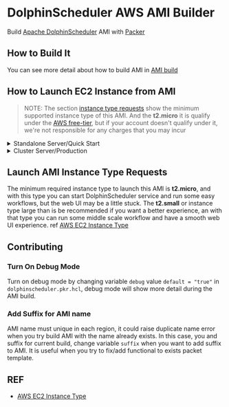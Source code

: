 # DolphinScheduler AWS AMI Builder

Build [Apache DolphinScheduler](https://github.com/apache/dolphinscheduler) AMI with [Packer](https://learn.hashicorp.com/packer)

## How to Build It

You can see more detail about how to build AMI in [AMI build](../../../README.md#how-to-build-with-packer)

## How to Launch EC2 Instance from AMI

> NOTE: The section [instance type requests](#launch-ami-instance-type-requests) show the minimum supported instance type of this AMI. And the **t2.micro** it is qualify under the [AWS free-tier][2], but if your account doesn't qualify under it, we're not responsible for any charges that you may incur

<details><summary>Standalone Server/Quick Start</summary> <p>

### Standalone Server

#### Add New Security Group for Standalone

Go to `EC2 -> Network & Security -> Security Groups -> Create Security Group` to create new security group, you should add then following points to **Inbound rules** for this security group:

* 22: default ssh point
* 12345: DolphinScheduler's web UI point

![standalone-secutiry-group](../../../asserts/aws/ami/dolphinscheduler/standalone-secutiry-group.jpg)

#### Launch Single EC2 Instance

<!-- TODO we should try to start with aws cli tool -->
Currently, you have to build this AMI by yourself and then launch new EC2 instance from `EC2 -> Images -> AMIs` sidebar path, select the AMI you builded and then click `Launch instance from AMI` bottom. In `EC2 ->  Instances -> Launch an instance` page,
you should choose the exist which you created in [New Security Group for Standalone](#add-new-security-group-for-standalone) section, it can be find in `Network settings -> Select existing security group -> Select security group`. At last launch a single instance.

#### What Should I Do After EC2 Instance Launch

After launch, you can login DolphinScheduler service with **admin/dolphinscheduler123** as default username/password via instance's **[Public-IPv4-address]:12345/dolphinscheduler/ui** or **[Public-IPv4-DNS]:12345/dolphinscheduler/ui**.
For about how to use DolphinScheduler you view detail in [functions of DolphinScheduler](https://dolphinscheduler.apache.org/en-us/docs/dev/user_doc/guide/homepage.html).

</p></details>

<details><summary>Cluster Server/Production</summary> <p>

### Cluster Server

#### Add New Key Pairs for Cluster

In the next step we will use ssh connect to existing EC2 instances, and currently our `cluster.sh` script only support one single key pair. So we need to create a new one and then use it when [launch instances](#launch-multiple-ec2-instances).
Go to `EC2 -> Network & Security -> Key Pairs -> Create Key Pair`. **Keep it carefully, otherwise you can not login you instance**

#### Add New Security Group for Cluster

Go to `EC2 -> Network & Security -> Security Groups -> Create Security Group` to create new security group, you should add then following points to **Inbound rules** for this security group:

* 22: default ssh point
* 2181: Zookeeper connect point
* 5432: Postgresql connect point
* 1234: DolphinScheduler's MasterServer point
* 5678: DolphinScheduler's WorkerServer point
* 12345: DolphinScheduler's web UI point

![cluster-secutiry-group](../../../asserts/aws/ami/dolphinscheduler/cluster-secutiry-group.jpg)

#### Launch Multiple EC2 Instances

<!-- TODO we should try to start with aws cli tool -->
Currently, you have to build this AMI by yourself and then launch new EC2 instance from `EC2 -> Images -> AMIs` sidebar path, select the AMI you builded and then click `Launch instance from AMI` bottom, In `EC2 ->  Instances -> Launch an instance` page,
you should choose the exist key pair which you created in [new key pair for cluster](#add-new-key-pairs-for-cluster) section, it can be find in `Key pair -> Select key pair`. Also you should choose the exist security group which you created in
[new security group for cluster](#add-new-security-group-for-cluster) section, it can be find in `Network settings -> Select existing security group -> Select security group`. At last, launch multiple instances base on your cluster number(in this tutorial
we using 8 instance to create cluster), from `Number of instances` input box in `Summary` plane.

#### Get cluster.sh and cluster_env.sh Script

If you already clone this project, you should go to directory `packer_tmpl/aws/ami/dolphinscheduler/bin`, and you can see two script named `cluster.sh` and `cluster_env.sh`. And if you not clone this repository from GitHub, you can get those two script by
following command

```sh
wget https://raw.githubusercontent.com/WhaleOps/packer_tmpl/main/aws/ami/dolphinscheduler/bin/cluster.sh
wget https://raw.githubusercontent.com/WhaleOps/packer_tmpl/main/aws/ami/dolphinscheduler/bin/cluster_env.sh
```

> NOTE: If your network can not connect to GitHub, above command will failed with error log like `Connecting to raw.githubusercontent.com (raw.githubusercontent.com)|0.0.0.0|:443... failed: Connection refused.`. You should find out a method to make your
> network can connect to host `raw.githubusercontent.com` or download these two script from GitHub website.

#### Modify cluster_env.sh Script

You have to modify your `cluster_env.sh` script, which including your key pair and EC2 instances IPv4 address or IPv4 DNS. For example, we launch 8 EC2 instances, and we want to deploy two master-server, 3 worker-server, a api-server, a alert-server, one database and zookeeper server,
and each instance IPv4 address as below:

* 192.168.1.1: master-server
* 192.168.1.2: master-server
* 192.168.1.3: worker-server
* 192.168.1.4: worker-server
* 192.168.1.5: worker-server
* 192.168.1.6: api-server
* 192.168.1.7: alert-server
* 192.168.1.8: metadata database(postgresql), zookeeper

We should told our deploy plan to `cluster_env.sh` otherwise it will never know how to deploy it(here we only show some necessary changed content without comment)

```sh
export ips="192.168.1.1,192.168.1.2,192.168.1.3,192.168.1.4,192.168.1.5,192.168.1.6,192.168.1.7,192.168.1.8"

export masters="192.168.1.1,192.168.1.2"

export workers="192.168.1.3:default,192.168.1.4:default,192.168.1.5:default"

export alertServer="192.168.1.6"

export apiServers="192.168.1.7"

export DATABASE_SERVER="192.168.1.8"

export REGISTRY_SERVER="192.168.1.8"
```

Should also add you key pair location which you create in [new key pair for cluster](#add-new-key-pairs-for-cluster), an **absolute path** is be encouraged to use(here we only show some necessary changed content without comment)

```sh
# Do not change this if you use this AMI to launch your instance
export INSTANCE_USER=${INSTANCE_USER:-"ubuntu"}
# You have to change to your own key pair path
export INSTANCE_KEY_PAIR="/change/to/your/personal/to/key/pair"
```

#### Execute cluster.sh Script

After modified `cluster_env.sh` you can execute the script by command

```sh
./cluster.sh start
```

It is will task some some time dependent on you network speed, and after it finish, your EC2 instances will be combine to dolphinscheduler cluster.

#### What Should I Do After Execute cluster.sh

After that, you can login DolphinScheduler service with **admin/dolphinscheduler123** as default username/password via instance's **[API-SERVER-Public-IPv4-address]:12345/dolphinscheduler/ui** or **[API-SERVER-Public-IPv4-DNS]:12345/dolphinscheduler/ui**.
For about how to use DolphinScheduler you view detail in [functions of DolphinScheduler](https://dolphinscheduler.apache.org/en-us/docs/dev/user_doc/guide/homepage.html).

</p></details>

## Launch AMI Instance Type Requests

The minimum required instance type to launch this AMI is **t2.micro**, and with this type you can start DolphinScheduler service and run some easy workflows, but the web UI may be a little stuck. The **t2.small** or instance type large than is be recommended if you want a better experience, an with that type you can run some middle scale workflow and have a smooth web UI experience. ref [AWS EC2 Instance Type][1]

## Contributing

### Turn On Debug Mode

Turn on debug mode by changing variable `debug` value `default = "true"` in `dolphinscheduler.pkr.hcl`, debug mode will show more detail during the AMI build.

### Add Suffix for AMI name

AMI name must unique in each region, it could raise duplicate name error when you try build AMI with the name already exists. In this case, you and suffix for current build, change variable `suffix` when you want to add suffix to AMI. It is useful when you try to fix/add functional to exists packet template.

## REF

* [AWS EC2 Instance Type][1]

[1]: https://aws.amazon.com/ec2/instance-types/
[2]: https://aws.amazon.com/free/?all-free-tier.sort-by=item.additionalFields.SortRank&all-free-tier.sort-order=asc&awsf.Free%20Tier%20Types=*all&awsf.Free%20Tier%20Categories=*all

